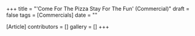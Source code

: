 +++
title = "'Come For The Pizza Stay For The Fun' (Commercial)"
draft = false
tags = [Commercials]
date = ""

[Article]
contributors = []
gallery = []
+++
